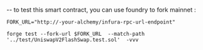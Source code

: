 

-- to test this smart contract, you can use foundry to fork mainnet : 
```
FORK_URL="http://-your-alchemy/infura-rpc-url-endpoint"

forge test --fork-url $FORK_URL  --match-path '../test/UniswapV2FlashSwap.test.sol'  -vvv

```